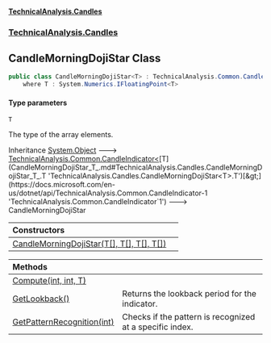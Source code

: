 #### [TechnicalAnalysis.Candles](TechnicalAnalysis.Candles.md 'TechnicalAnalysis.Candles')
### [TechnicalAnalysis.Candles](TechnicalAnalysis.Candles.md#TechnicalAnalysis.Candles 'TechnicalAnalysis.Candles')

## CandleMorningDojiStar<T> Class

```csharp
public class CandleMorningDojiStar<T> : TechnicalAnalysis.Common.CandleIndicator<T>
    where T : System.Numerics.IFloatingPoint<T>
```
#### Type parameters

<a name='TechnicalAnalysis.Candles.CandleMorningDojiStar_T_.T'></a>

`T`

The type of the array elements.

Inheritance [System.Object](https://docs.microsoft.com/en-us/dotnet/api/System.Object 'System.Object') &#129106; [TechnicalAnalysis.Common.CandleIndicator&lt;](https://docs.microsoft.com/en-us/dotnet/api/TechnicalAnalysis.Common.CandleIndicator-1 'TechnicalAnalysis.Common.CandleIndicator`1')[T](CandleMorningDojiStar_T_.md#TechnicalAnalysis.Candles.CandleMorningDojiStar_T_.T 'TechnicalAnalysis.Candles.CandleMorningDojiStar<T>.T')[&gt;](https://docs.microsoft.com/en-us/dotnet/api/TechnicalAnalysis.Common.CandleIndicator-1 'TechnicalAnalysis.Common.CandleIndicator`1') &#129106; CandleMorningDojiStar<T>

| Constructors | |
| :--- | :--- |
| [CandleMorningDojiStar(T[], T[], T[], T[])](CandleMorningDojiStar_T_.CandleMorningDojiStar(T[],T[],T[],T[]).md 'TechnicalAnalysis.Candles.CandleMorningDojiStar<T>.CandleMorningDojiStar(T[], T[], T[], T[])') | |

| Methods | |
| :--- | :--- |
| [Compute(int, int, T)](CandleMorningDojiStar_T_.Compute(int,int,T).md 'TechnicalAnalysis.Candles.CandleMorningDojiStar<T>.Compute(int, int, T)') | |
| [GetLookback()](CandleMorningDojiStar_T_.GetLookback().md 'TechnicalAnalysis.Candles.CandleMorningDojiStar<T>.GetLookback()') | Returns the lookback period for the indicator. |
| [GetPatternRecognition(int)](CandleMorningDojiStar_T_.GetPatternRecognition(int).md 'TechnicalAnalysis.Candles.CandleMorningDojiStar<T>.GetPatternRecognition(int)') | Checks if the pattern is recognized at a specific index. |
